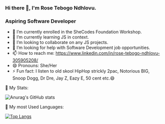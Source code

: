 ### Hi there 👋, I'm Rose Tebogo Ndhlovu.
### Aspiring Software Developer

- 🔭 I’m currently enrolled in the SheCodes Foundation Workshop.
- 🌱 I’m currently learning JS in context.
- 👯 I’m looking to collaborate on any JS projects.
- 🤔 I’m looking for help with Software Development job opportunities.
- 📫 How to reach me: https://www.linkedin.com/in/rose-tebogo-ndhlovu-305905208/
- 😄 Pronouns: She/Her
- ⚡ Fun fact: I listen to old skool HipHop strickly 2pac, Notorious BIG, Snoop Dogg, Dr Dre, Jay Z, Eazy E, 50 cent etc.😄


🌱 My Stats:


![Anurag's GitHub stats](https://github-readme-stats.vercel.app/api?username=rosesweetroux02&show_icons=true&theme=radical)


 💬 My most Used Languages:
 

[![Top Langs](https://github-readme-stats.vercel.app/api/top-langs/?username=rosesweetroux02&hide_progress=true)](https://github.com/anuraghazra/github-readme-stats)
